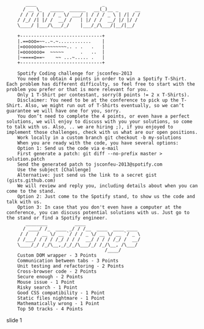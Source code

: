            ____                        _
          / __ \_   _____  ______   __(_)__ _      __
         / / / / | / / _ \/ ___/ | / / / _ \ | /| / /
        / /_/ /| |/ /  __/ /   | |/ / /  __/ |/ |/ /
        \____/ |___/\___/_/    |___/_/\___/|__/|__/

        +------------------------------+
        |.==ooo=~~..~.~............    |
        |=ooooooo=~~~~~~~~.. . .   .   |
        |=ooooooo=  ~~~~~      .   ..  |
        |~====o==~    ~~ ...~..... .   |
        +------------------------------+

        Spotify Coding challenge for jsconfeu-2013
        You need to obtain 4 points in order to win a Spotify T-Shirt. Each problem has different difficulty, so feel free to start with the problem you prefer or that is more relevant for you.
        Only 1 T-Shirt per contestant, sorry(8 points != 2 x T-Shirts).
        Disclaimer: You need to be at the conference to pick up the T-Shirt. Also, we might run out of T-Shirts eventually, so we can’t guarantee we will have one for you, sorry.
        You don’t need to complete the 4 points, or even have a perfect solutions, we will enjoy to discuss with you your solutions, so come to talk with us. Also, .. we are hiring ;), if you enjoyed to implement those challenges, check with us what are our open positions.
        Work locally in a custom branch git checkout -b my-solutions
        When you are ready with the code, you have several options:
        Option 1: Send us the code via e-mail
        First generate a patch: git diff --no-prefix master > solution.patch
        Send the generated patch to jsconfeu-2013@spotify.com
        Use the subject [Challenge]
        Alternative: just send us the link to a secret gist (gists.github.com)
        We will review and reply you, including details about when you can come to the stand.
        Option 2: Just come to the Spotify stand, to show us the code and talk with us.
        Option 3: In case that you don't even have a computer at the conference, you can discuss potential solutions with us. Just go to the stand or find a Spotify engineer.
           ________          ____
          / ____/ /_  ____ _/ / /__  ____  ____ ____
         / /   / __ \/ __ `/ / / _ \/ __ \/ __ `/ _ \
        / /___/ / / / /_/ / / /  __/ / / / /_/ /  __/
        \____/_/ /_/\__,_/_/_/\___/_/ /_/\__, /\___/
                                        /____/
        Custom DOM wrapper - 3 Points
        Communication between tabs - 3 Points
        Unit testing and refactoring - 2 Points
        Cross-browser code - 2 Points
        Secure enough - 2 Points
        Mouse issue - 1 Point
        Risky search - 1 Point
        Good CSS compatibility - 1 Point
        Static files nightmare - 1 Point
        Mathematically wrong - 1 Point
        Top 50 tracks - 4 Points

slide 1
